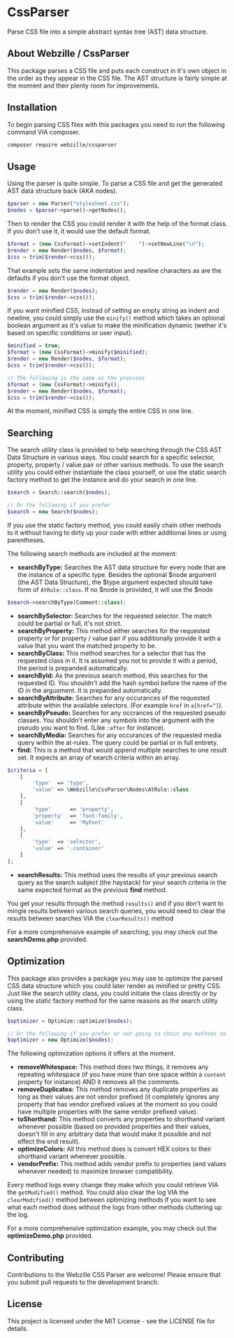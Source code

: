 # CssParser
Parse CSS file into a simple abstract syntax tree (AST) data structure.

## About Webzille / CssParser
This package parses a CSS file and puts each construct in it's own object in the order as they appear in the CSS file. The AST structure is fairly simple at the moment and their plenty room for improvements.

## Installation
To begin parsing CSS files with this packages you need to run the following command VIA composer.

```bash
composer require webzille/cssparser
```

## Usage
Using the parser is quite simple. To parse a CSS file and get the generated AST data structure back (AKA nodes).

```php
$parser = new Parser("stylesheet.css");
$nodes = $parser->parse()->getNodes();
```

Then to render the CSS you could render it with the help of the format class. If you don't use it, it would use the default format.

```php
$format = (new CssFormat)->setIndent("    ")->setNewLine("\n");
$render = new Render($nodes, $format);
$css = trim($render->css());
```

That example sets the same indentation and newline characters as are the defaults if you don't use the format object.

```php
$render = new Render($nodes);
$css = trim($render->css());
```

If you want minified CSS, instead of setting an empty string as indent and newline, you could simply use the `minify()` method which takes an optional boolean argument as it's value to make the minification dynamic (wether it's based on specific conditions or user input).

```php
$minified = true;
$format = (new CssFormat)->minify($minified);
$render = new Render($nodes, $format);
$css = trim($render->css());

// The following is the same as the previous
$format = (new CssFormat)->minify();
$render = new Render($nodes, $format);
$css = trim($render->css());
```

At the moment, minified CSS is simply the entire CSS in one line.

## Searching

The search utility class is provided to help searching through the CSS AST Data Structure in various ways. You could search for a specific selector, property, property / value pair or other various methods. To use the search utility you could either instantiate the class yourself, or use the static search factory method to get the instance and do your search in one line.

```php
$search = Search::search($nodes);

// Or the following if you prefer
$search = new Search($nodes);
```
If you use the static factory method, you could easily chain other methods to it without having to dirty up your code with either additional lines or using parentheses.

The following search methods are included at the moment:

- **searchByType:** Searches the AST data structure for every node that are the instance of a specific type. Besides the optional $node argument (the AST Data Structure), the $type argument expected should take form of `AtRule::class`. If no $node is provided, it will use the $node
```php
$search->searchByType(Comment::class);
```
- **searchBySelector:** Searches for the requested selector. The match could be partial or full, it's not strict.
- **searchByProperty:** This method either searches for the requested property or for property / value pair if you additionally provide it with a value that you want the matched property to be.
- **searchByClass:** This method searches for a selector that has the requested class in it. It is assumed you not to provide it with a period, the period is prepanded automatically.
- **searchById:** As the previous search method, this searches for the requested ID. You shouldn't add the hash symbol before the name of the ID in the arguement. It is prepanded automatically.
- **searchByAttribute:** Searches for any occurances of the requested attribute within the available selectors. (For example `href` in `a[href=^]`).
- **searchByPseudo:** Searches for any occrances of the requested pseudo classes. You shouldn't enter any symbols into the argument with the pseudo you want to find. (Like `:after` for instance).
- **searchByMedia:** Searches for any occurances of the requested media query within the at-rules. The query could be partial or in full entirety.
- **find:** This is a method that would append multiple searches to one result set. It expects an array of search criteria within an array.
```php
$criteria = [
    [
        'type'  => 'type',
        'value' => \Webzille\CssParser\Nodes\AtRule::class
    ],
    [
        'type'      => 'property',
        'property'  => 'font-family',
        'value'     => 'MyFont'
    ],
    [
        'type'  => 'selector',
        'value' => '.container'
    ]
];
```
- **searchResults:** This method uses the results of your previous search query as the search subject (the haystack) for your search criteria in the same expected format as the previous **find** method.

You get your results through the method `results()` and if you don't want to mingle results between various search queries, you would need to clear the results between searches VIA the `clearResults()` method

For a more comprehensive example of searching, you may check out the **searchDemo.php** provided.

## Optimization

This package also provides a package you may use to optimize the parsed CSS data structure which you could later render as minified or pretty CSS. Just like the search utility class, you could initiate the class directly or by using the static factory method for the same reasons as the search utility class.

```php
$optimizer = Optimize::optimize($nodes);

// Or the following if you prefer or not going to chain any methods to it.
$optimizer = new Optimize($nodes);
```

The following optimization options it offers at the moment.

- **removeWhitespace:** This method does two things, it removes any repeating whitespace (if you have more than one space within a `content` property for instance) AND it removes all the comments.
- **removeDuplicates:** This method removes any duplicate properties as long as their values are not vendor prefixed (it completely ignores any property that has vendor prefixed values at the moment so you could have multiple properties with the same vendor prefixed value).
- **toShorthand:** This method converts any properties to shorthand variant whenever possible (based on provided properties and their values, doesn't fill in any arbitrary data that would make it possible and not effect the end result).
- **optimizeColors:** All this method does is convert HEX colors to their shorthand variant whenever possible.
- **vendorPrefix:** This method adds vendor prefix to properties (and values whenever needed) to maximize browser compatibility.

Every method logs every change they make which you could retrieve VIA the `getModified()` method. You could also clear the log VIA the `clearModified()` method between optimizing methods if you want to see what each method does without the logs from other methods cluttering up the log.

For a more comprehensive optimization example, you may check out the **optimizeDemo.php** provided.

## Contributing
Contributions to the Webzille CSS Parser are welcome! Please ensure that you submit pull requests to the development branch.

## License
This project is licensed under the MIT License - see the LICENSE file for details.
